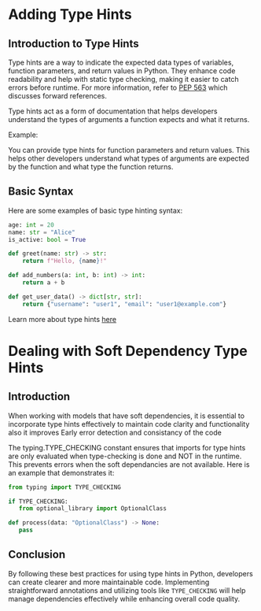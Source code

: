 # Adding Type Hints

## Introduction to Type Hints

Type hints are a way to indicate the expected data types of variables, function parameters, and return values in Python. They enhance code readability and help with static type checking, making it easier to catch errors before runtime. For more information, refer to [PEP 563](https://www.python.org/dev/peps/pep-0563/) which discusses forward references.


Type hints act as a form of documentation that helps developers understand the types of arguments a function expects and what it returns.

Example: 


You can provide type hints for function parameters and return values. This helps other developers understand what types of arguments are expected by the function and what type the function returns.

## Basic Syntax

Here are some examples of basic type hinting syntax:


```python
age: int = 20
name: str = "Alice"
is_active: bool = True

def greet(name: str) -> str:
    return f"Hello, {name}!"

def add_numbers(a: int, b: int) -> int:
    return a + b

def get_user_data() -> dict[str, str]:
    return {"username": "user1", "email": "user1@example.com"}


```

Learn more about type hints [here](https://dagster.io/blog/python-type-hinting)


# Dealing with Soft Dependency Type Hints

## Introduction

When working with models that have soft dependencies, it is essential to incorporate type hints effectively to maintain code clarity and functionality also it improves Early error detection and consistancy of the code

 The typing.TYPE_CHECKING constant ensures that imports for type hints are only evaluated when type-checking is done and NOT in the runtime. This prevents errors when the soft dependancies are not available. Here is an example that demonstrates it: 
 
 
 ```python
 from typing import TYPE_CHECKING

if TYPE_CHECKING:
    from optional_library import OptionalClass

def process(data: "OptionalClass") -> None:
    pass
```    




## Conclusion

By following these best practices for using type hints in Python, developers can create clearer and more maintainable code. Implementing straightforward annotations and utilizing tools like `TYPE_CHECKING` will help manage dependencies effectively while enhancing overall code quality.
